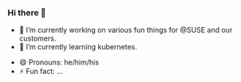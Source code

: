 ### Hi there 👋

- 🔭 I’m currently working on various fun things for @SUSE and our customers.
- 🌱 I’m currently learning kubernetes.
<!-- - 👯 I’m looking to collaborate on ...
- 🤔 I’m looking for help with ...
- 💬 Ask me about ...
- 📫 How to reach me: ... -->
- 😄 Pronouns: he/him/his
- ⚡ Fun fact: ...

